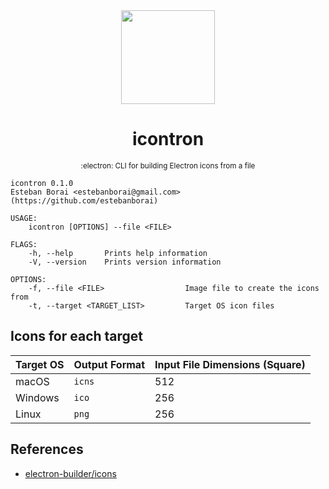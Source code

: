 <div align="center">
  <img src="https://raw.githubusercontent.com/estebanborai/icontron/master/assets/test.png" height="150" width="150" />
  <h1>icontron</h1>
  <small>:electron: CLI for building Electron icons from a file</small>
</div>

```
icontron 0.1.0
Esteban Borai <estebanborai@gmail.com> (https://github.com/estebanborai)

USAGE:
    icontron [OPTIONS] --file <FILE>

FLAGS:
    -h, --help       Prints help information
    -V, --version    Prints version information

OPTIONS:
    -f, --file <FILE>                  Image file to create the icons from
    -t, --target <TARGET_LIST>         Target OS icon files
```

## Icons for each target

| Target OS  | Output Format | Input File Dimensions (Square) |
| ---------- | ---------- | ---------- |
| macOS | `icns` | 512 |
| Windows | `ico` | 256 |
| Linux | `png` | 256 |

## References
- [electron-builder/icons](https://www.electron.build/icons)

